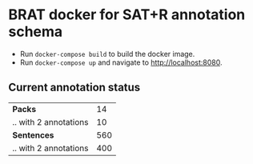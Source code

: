 # BRAT docker for SAT+R annotation schema

* Run `docker-compose build` to build the docker image.
* Run `docker-compose up` and navigate to [http://localhost:8080](http://localhost:8080).

## Current annotation status

|  |  |
|--|--|
| **Packs** | 14 |
| .. with 2 annotations | 10 |
| **Sentences** | 560 |
| .. with 2 annotations | 400 |

